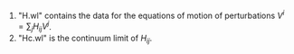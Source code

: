 

1. "H.wl" contains the data for the equations of motion of perturbations $V^i =  \sum_j H_{ij} V^j$.
2. "Hc.wl" is the continuum limit of $H_{ij}$.
